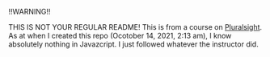 !!WARNING!!

THIS IS NOT YOUR REGULAR README!
This is from a course on [Pluralsight](pluralsight.com).
As at when I created this repo (Ocotober 14, 2021, 2:13 am), I know absolutely nothing in Javazcript. I just followed whatever the instructor did.
